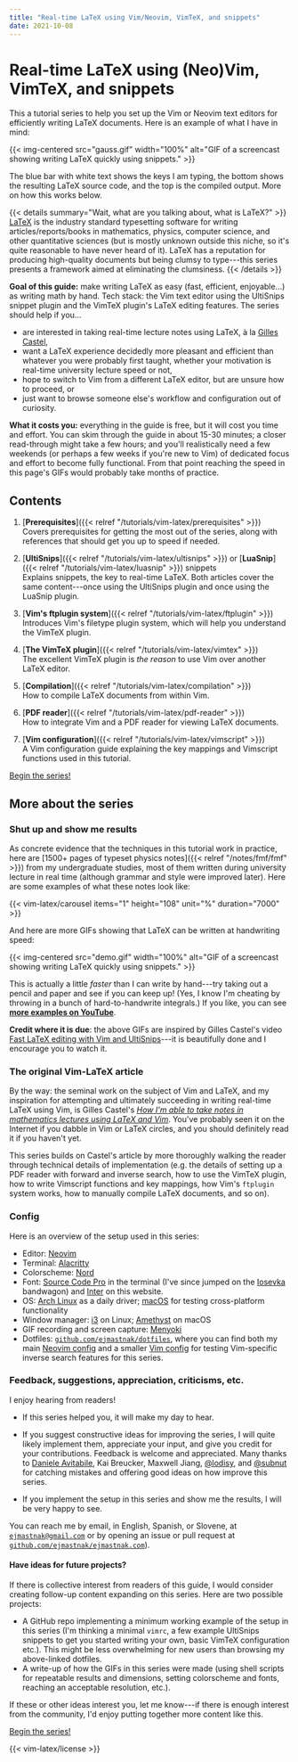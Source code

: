 ```yaml
---
title: "Real-time LaTeX using Vim/Neovim, VimTeX, and snippets"
date: 2021-10-08
---
```


<script type="text/javascript" src="/helpers/carousel.js"></script>
<link rel="stylesheet" href="/helpers/carousel.css">

# Real-time LaTeX using (Neo)Vim, VimTeX, and snippets

This a tutorial series to help you set up the Vim or Neovim text editors for efficiently writing LaTeX documents.
Here is an example of what I have in mind:

{{< img-centered src="gauss.gif" width="100%" alt="GIF of a screencast showing writing LaTeX quickly using snippets." >}}

The blue bar with white text shows the keys I am typing, the bottom shows the resulting LaTeX source code, and the top is the compiled output.
More on how this works below.

{{< details summary="Wait, what are you talking about, what is LaTeX?" >}}
[LaTeX](https://www.latex-project.org/) is the industry standard typesetting software for writing articles/reports/books in mathematics, physics, computer science, and other quantitative sciences (but is mostly unknown outside this niche, so it's quite reasonable to have never heard of it).
LaTeX has a reputation for producing high-quality documents but being clumsy to type---this series presents a framework aimed at eliminating the clumsiness.
{{< /details >}}

**Goal of this guide:** make writing LaTeX as easy (fast, efficient, enjoyable...) as writing math by hand.
Tech stack: the Vim text editor using the UltiSnips snippet plugin and the VimTeX plugin's LaTeX editing features.
The series should help if you...

- are interested in taking real-time lecture notes using LaTeX, à la [Gilles Castel](https://castel.dev/),
- want a LaTeX experience decidedly more pleasant and efficient than whatever you were probably first taught, whether your motivation is real-time university lecture speed or not,
- hope to switch to Vim from a different LaTeX editor, but are unsure how to proceed, or
- just want to browse someone else's workflow and configuration out of curiosity.

**What it costs you:** everything in the guide is free, but it will cost you time and effort.
You can skim through the guide in about 15-30 minutes; a closer read-through might take a few hours;
and you'll realistically need a few weekends (or perhaps a few weeks if you're new to Vim) of dedicated focus and effort to become fully functional.
From that point reaching the speed in this page's GIFs would probably take months of practice.

## Contents

1. [**Prerequisites**]({{< relref "/tutorials/vim-latex/prerequisites" >}})
   <br>
   <span class="text-sm text-gray-500">
   Covers prerequisites for getting the most out of the series, along with references that should get you up to speed if needed.
   </span>

1. [**UltiSnips**]({{< relref "/tutorials/vim-latex/ultisnips" >}}) or [**LuaSnip**]({{< relref "/tutorials/vim-latex/luasnip" >}}) snippets
   <br>
   <span class="text-sm text-gray-500">
   Explains snippets, the key to real-time LaTeX.
   Both articles cover the same content---once using the UltiSnips plugin and once using the LuaSnip plugin.
   </span>

1. [**Vim's ftplugin system**]({{< relref "/tutorials/vim-latex/ftplugin" >}})
   <br>
   <span class="text-sm text-gray-500">
   Introduces Vim's filetype plugin system, which will help you understand the VimTeX plugin.
   </span>

1. [**The VimTeX plugin**]({{< relref "/tutorials/vim-latex/vimtex" >}})
   <br>
   <span class="text-sm text-gray-500">
   The excellent VimTeX plugin is *the reason* to use Vim over another LaTeX editor.
   </span>

1. <span>[**Compilation**]({{< relref "/tutorials/vim-latex/compilation" >}})</span>
   <br>
   <span class="text-sm text-gray-500">
   How to compile LaTeX documents from within Vim.
   </span>

1. [**PDF reader**]({{< relref "/tutorials/vim-latex/pdf-reader" >}})
   <br>
   <span class="text-sm text-gray-500">
   How to integrate Vim and a PDF reader for viewing LaTeX documents.
   </span>

1. [**Vim configuration**]({{< relref "/tutorials/vim-latex/vimscript" >}})
   <br>
   <span class="text-sm text-gray-500">
   A Vim configuration guide explaining the key mappings and Vimscript functions used in this tutorial.
   </span>

<div class="text-center mx-auto mt-6 mb-8 bg-blue-50 dark:bg-gray-800 rounded-xl py-2 border border-gray-200 dark:border-gray-700">
<p class="m-0 p-0 font-semibold"><a href="/tutorials/vim-latex/prerequisites">Begin the series!</a></p>
</div>

## More about the series

### Shut up and show me results

As concrete evidence that the techniques in this tutorial work in practice, here are [1500+ pages of typeset physics notes]({{< relref "/notes/fmf/fmf" >}}) from my undergraduate studies, most of them written during university lecture in real time (although grammar and style were improved later).
Here are some examples of what these notes look like:

{{< vim-latex/carousel items="1" height="108" unit="%" duration="7000" >}}

And here are more GIFs showing that LaTeX can be written at handwriting speed:

{{< img-centered src="demo.gif" width="100%" alt="GIF of a screencast showing writing LaTeX quickly using snippets." >}}

This is actually a little *faster* than I can write by hand---try taking out a pencil and paper and see if you can keep up!
(Yes, I know I'm cheating by throwing in a bunch of hard-to-handwrite integrals.)
If you like, you can see [**more examples on YouTube**](https://www.youtube.com/watch?v=P7iMX1lqGnU).

**Credit where it is due**: the above GIFs are inspired by Gilles Castel's video [Fast LaTeX editing with Vim and UltiSnips](https://www.youtube.com/watch?v=a7gpx0h-BuU)---it is beautifully done and I encourage you to watch it.

### The original Vim-LaTeX article

By the way: the seminal work on the subject of Vim and LaTeX, and my inspiration for attempting and ultimately succeeding in writing real-time LaTeX using Vim, is Gilles Castel's [*How I'm able to take notes in mathematics lectures using LaTeX and Vim*](https://castel.dev/post/lecture-notes-1/).
You've probably seen it on the Internet if you dabble in Vim or LaTeX circles, and you should definitely read it if you haven't yet.

This series builds on Castel's article by more thoroughly walking the reader through technical details of implementation (e.g. the details of setting up a PDF reader with forward and inverse search, how to use the VimTeX plugin, how to write Vimscript functions and key mappings, how Vim's `ftplugin` system works, how to manually compile LaTeX documents, and so on).

### Config

Here is an overview of the setup used in this series:

- Editor: [Neovim](https://neovim.io/)
- Terminal: [Alacritty](https://alacritty.org/)
- Colorscheme: [Nord](https://www.nordtheme.com/)
- Font: [Source Code Pro](https://github.com/adobe-fonts/source-code-pro) in the terminal (I've since jumped on the [Iosevka](https://github.com/be5invis/Iosevka) bandwagon) and [Inter](https://github.com/rsms/inter) on this website.
- OS: [Arch Linux](https://archlinux.org/) as a daily driver; [macOS](https://www.apple.com/macos/) for testing cross-platform functionality
- Window manager: [i3](https://i3wm.org/) on Linux; [Amethyst](https://ianyh.com/amethyst/) on macOS
- GIF recording and screen capture: [Menyoki](https://github.com/orhun/menyoki)
- Dotfiles: [`github.com/ejmastnak/dotfiles`](https://github.com/ejmastnak/dotfiles), where you can find both my main [Neovim config](https://github.com/ejmastnak/dotfiles/tree/main/config/nvim) and a smaller [Vim config](https://github.com/ejmastnak/dotfiles/tree/main/config/nvim) for testing Vim-specific inverse search features for this series.

### Feedback, suggestions, appreciation, criticisms, etc.

I enjoy hearing from readers!

- If this series helped you, it will make my day to hear.
- If you suggest constructive ideas for improving the series, I will quite likely implement them, appreciate your input, and give you credit for your contributions.
  Feedback is welcome and appreciated.
  Many thanks to [Daniele Avitabile](https://www.danieleavitabile.com/), Kai Breucker, Maxwell Jiang, [@lodisy](https://github.com/lodisy), and [@subnut](https://github.com/subnut) for catching mistakes and offering good ideas on how improve this series.

- If you implement the setup in this series and show me the results, I will be very happy to see.

You can reach me by email, in English, Spanish, or Slovene, at [`ejmastnak@gmail.com`](mailto:ejmastnak@gmail.com) or by opening an issue or pull request at [`github.com/ejmastnak/ejmastnak.com`](https://github.com/ejmastnak/ejmastnak.com)).

#### Have ideas for future projects?

If there is collective interest from readers of this guide, I would consider creating follow-up content expanding on this series.
Here are two possible projects:
- A GitHub repo implementing a minimum working example of the setup in this series (I'm thinking a minimal `vimrc`, a few example UltiSnips snippets to get you started writing your own, basic VimTeX configuration etc.).
  This might be less overwhelming for new users than browsing my above-linked dotfiles.
- A write-up of how the GIFs in this series were made (using shell scripts for repeatable results and dimensions, setting colorscheme and fonts, reaching an acceptable resolution, etc.).

If these or other ideas interest you, let me know---if there is enough interest from the community, I'd enjoy putting together more content like this.

<div class="text-center mx-auto mt-10 mb-8 bg-blue-50 dark:bg-gray-800 rounded-xl py-2 border border-gray-200 dark:border-gray-700">
<p class="m-0 p-0 font-semibold"><a href="/tutorials/vim-latex/prerequisites">Begin the series!</a></p>
</div>

{{< vim-latex/license >}}
